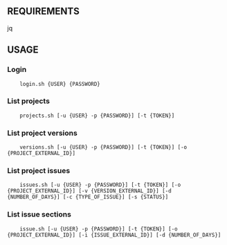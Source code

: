 ## REQUIREMENTS

jq


## USAGE

### Login

```
    login.sh {USER} {PASSWORD}
```

### List projects

```
    projects.sh [-u {USER} -p {PASSWORD}] [-t {TOKEN}]
```

### List project versions

```
    versions.sh [-u {USER} -p {PASSWORD}] [-t {TOKEN}] [-o {PROJECT_EXTERNAL_ID}]
```

### List project issues

```
    issues.sh [-u {USER} -p {PASSWORD}] [-t {TOKEN}] [-o {PROJECT_EXTERNAL_ID}] [-v {VERSION_EXTERNAL_ID}] [-d {NUMBER_OF_DAYS}] [-c {TYPE_OF_ISSUE}] [-s {STATUS}]
```

### List issue sections

```
    issue.sh [-u {USER} -p {PASSWORD}] [-t {TOKEN}] [-o {PROJECT_EXTERNAL_ID}] [-i {ISSUE_EXTERNAL_ID}] [-d {NUMBER_OF_DAYS}]
```